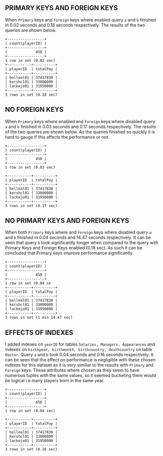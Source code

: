 ## PRIMARY KEYS AND FOREIGN KEYS

When `Primary` keys and `Foreign` keys where enabled query `a` and `b` finished in 0.02 seconds and 0.18 seconds respectively.
The results of the two queries are shown below.

```
+-----------------+
| count(playerID) |
+-----------------+
|             458 |
+-----------------+
1 row in set (0.02 sec)
+-----------+----------+
| playerID  | totalPay |
+-----------+----------+
| belleal01 | 37417830 |
| kershcl01 | 33000000 |
| lackejo01 | 31950000 |
+-----------+----------+
3 rows in set (0.18 sec)
```

## NO FOREIGN KEYS

When `Primary` keys where enabled and `Foreign` keys where disabled query `a` and `b` finished in 0.03 seconds and 0.17 seconds respectively.
The results of the two queries are shown below. As the queries finished so quickly it is hard to gauge if this affects the performance or not.

```
+-----------------+
| count(playerID) |
+-----------------+
|             458 |
+-----------------+
1 row in set (0.03 sec)

+-----------+----------+
| playerID  | totalPay |
+-----------+----------+
| belleal01 | 37417830 |
| kershcl01 | 33000000 |
| lackejo01 | 31950000 |
+-----------+----------+
3 rows in set (0.17 sec)
```

## NO PRIMARY KEYS AND FOREIGN KEYS
When both `Primary` keys where and `Foreign` keys where disabled query `a` and `b` finished in 0.04 seconds and 14.47 seconds respectively.
It can be seen that query `b` took significantly longer when compared to the query with Primary Keys and Foreign Keys enabled (0.18 sec).
As such it can be concluded that Primary keys improve performance significantly.
```
+-----------------+
| count(playerID) |
+-----------------+
|             458 |
+-----------------+
1 row in set (0.04 se
+-----------+----------+
| playerID  | totalPay |
+-----------+----------+
| belleal01 | 37417830 |
| kershcl01 | 33000000 |
| lackejo01 | 31950000 |
+-----------+----------+
3 rows in set (1 min 14.47 sec)
```

## EFFECTS OF INDEXES
I added indexes on `yearID` for tables `Salaries, Managers, Appearances` and indexes on `birthyear, birthmonth, birthcountry, deathcountry` on table `Master`. Query `a` and `b` took 0.04 seconds and 0.16 seconds respectively. It can be seen that the effect on performance is negligible with these chosen indexes for this dataset as it is very similiar to the results with `Primary` and `Foreign` keys. These attributes where chosen as they seem to have numerous tuples with the same values, so it seemed bucketing them would be logical i.e many players born in the same year. 

```
+-----------------+
| count(playerID) |
+-----------------+
|             458 |
+-----------------+
1 row in set (0.04 sec)

+-----------+----------+
| playerID  | totalPay |
+-----------+----------+
| belleal01 | 37417830 |
| kershcl01 | 33000000 |
| lackejo01 | 31950000 |
+-----------+----------+
3 rows in set (0.16 sec)
```